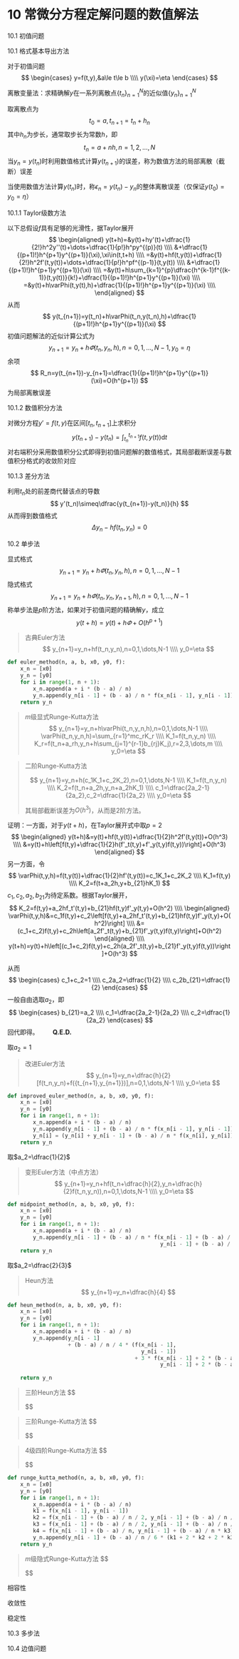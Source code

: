 # 10 常微分方程定解问题的数值解法

10.1 初值问题

10.1 格式基本导出方法

对于初值问题
$$
\begin{cases}
y=f(t,y),&a\le t\le b \\\\
y(\xi)=\eta
\end{cases}
$$

离散变量法：求精确解$y$在一系列离散点$\{t_n\}_{n=1}^N$的近似值$\{y_n\}_{n=1}^N$

取离散点为
$$
t_0=a,t_{n+1}=t_n+h_n
$$
其中$h_n$为步长，通常取步长为常数$h$，即
$$
t_n=a+nh,n=1,2,\dots,N
$$
当$y_n=y(t_n)$时利用数值格式计算$y(t_{n+1})$​的误差，称为数值方法的局部离散（截断）误差

当使用数值方法计算$y(t_n)$时，称$\epsilon_n=y(t_n)-y_n$的整体离散误差（仅保证$y(t_0)=y_0=\eta$）

10.1.1 Taylor级数方法

以下总假设$f$具有足够的光滑性，据Taylor展开
$$
\begin{aligned}
	y(t+h)=&y(t)+hy'(t)+\dfrac{1}{2!}h^2y''(t)+\dots+\dfrac{1}{p!}h^py^{(p)}(t) \\\\
	&+\dfrac{1}{(p+1)!}h^{p+1}y^{(p+1)}(\xi),\xi\in(t,t+h) \\\\
	=&y(t)+hf(t,y(t))+\dfrac{1}{2!}h^2f'(t,y(t))+\dots+\dfrac{1}{p!}h^pf^{(p-1)}(t,y(t)) \\\\
	&+\dfrac{1}{(p+1)!}h^{p+1}y^{(p+1)}(\xi) \\\\
	=&y(t)+h\sum_{k=1}^{p}\dfrac{h^{k-1}f^{(k-1)}(t,y(t))}{k!}+\dfrac{1}{(p+1)!}h^{p+1}y^{(p+1)}(\xi) \\\\
	=&y(t)+h\varPhi(t,y(t),h)+\dfrac{1}{(p+1)!}h^{p+1}y^{(p+1)}(\xi) \\\\
\end{aligned}
$$
从而
$$
y(t_{n+1})=y(t_n)+h\varPhi(t_n,y(t_n),h)+\dfrac{1}{(p+1)!}h^{p+1}y^{(p+1)}(\xi)
$$
初值问题解法的近似计算公式为
$$
y_{n+1}=y_n+h\varPhi(t_n,y_n,h),n=0,1,\dots,N-1,y_0=\eta
$$
余项
$$
R_n=y(t_{n+1})-y_{n+1}=\dfrac{1}{(p+1)!}h^{p+1}y^{(p+1)}(\xi)=O(h^{p+1})
$$
 为局部离散误差

10.1.2 数值积分方法

对微分方程$y'=f(t,y)$在区间$[t_n,t_{n+1}]$上求积分
$$
y(t_{n+1})-y(t_n)=\int_{t_n}^{t_{n+1}}f(t,y(t))\mathrm{d}t
$$
对右端积分采用数值积分公式即得到初值问题解的数值格式，其局部截断误差与数值积分格式的收敛阶对应

10.1.3 差分方法

利用$t_n$处的前差商代替该点的导数
$$
y'(t_n)\simeq\dfrac{y(t_{n+1})-y(t_n)}{h}
$$
从而得到数值格式
$$
\Delta y_n-hf(t_n,y_n)=0
$$

10.2 单步法

显式格式
$$
y_{n+1}=y_n+h\varPhi(t_n,y_n,h),n=0,1,\dots,N-1
$$
隐式格式
$$
y_{n+1}=y_n+h\varPhi(t_n,y_n,y_{n+1},h),n=0,1,\dots,N-1
$$
称单步法是$p$阶方法，如果对于初值问题的精确解$y$，成立
$$
y(t+h)=y(t)+h\varPhi+O(h^{p+1})
$$





> 古典Euler方法
> $$
> y_{n+1}=y_n+hf(t_n,y_n),n=0,1,\dots,N-1 \\\\
> y_0=\eta
> $$

```python
def euler_method(n, a, b, x0, y0, f):
    x_n = [x0]
    y_n = [y0]
    for i in range(1, n + 1):
        x_n.append(a + i * (b - a) / n)
        y_n.append(y_n[i - 1] + (b - a) / n * f(x_n[i - 1], y_n[i - 1]))
    return y_n
```

> $m$级显式Runge-Kutta方法
> $$
> y_{n+1}=y_n+h\varPhi(t_n,y_n,h),n=0,1,\dots,N-1 \\\\
> \varPhi(t_n,y_n,h)=\sum_{r=1}^mc_rK_r \\\\
> K_1=f(t_n,y_n) \\\\
> K_r=f(t_n+a_rh,y_n+h\sum_{j=1}^{r-1}b_{rj}K_j),r=2,3,\dots,m \\\\
> y_0=\eta
> $$



> 二阶Runge-Kutta方法
>
> $$
> y_{n+1}=y_n+h(c_1K_1+c_2K_2),n=0,1,\dots,N-1 \\\\
> K_1=f(t_n,y_n) \\\\
> K_2=f(t_n+a_2h,y_n+a_2hK_1) \\\\
> c_1=\dfrac{2a_2-1}{2a_2},c_2=\dfrac{1}{2a_2} \\\\
> y_0=\eta
> $$
>
> 其局部截断误差为$O(h^3)$，从而是2阶方法。

证明：一方面，对于$y(t+h)$，在Taylor展开式中取$p=2$
$$
\begin{aligned}
	y(t+h)&=y(t)+hf(t,y(t))+\dfrac{1}{2}h^2f'(t,y(t))+O(h^3) \\\\
	&=y(t)+h\left[f(t,y)+\dfrac{1}{2}h(f'_t(t,y)+f'_y(t,y)f(t,y))\right]+O(h^3)
\end{aligned}
$$
另一方面，令
$$
\varPhi(t,y,h)=f(t,y(t))+\dfrac{1}{2}hf'(t,y(t))=c_1K_1+c_2K_2 \\\\
K_1=f(t,y) \\\\
K_2=f(t+a_2h,y+b_{21}hK_1)
$$
$c_1,c_2,a_2,b_{21}$为待定系数。根据Taylor展开，
$$
K_2=f(t,y)+a_2hf_t'(t,y)+b_{21}hf(t,y)f'_y(t,y)+O(h^2) \\\\
\begin{aligned}
	\varPhi(t,y,h)&=c_1f(t,y)+c_2\left[f(t,y)+a_2hf_t'(t,y)+b_{21}hf(t,y)f'_y(t,y)+O(h^2)\right] \\\\
	&=(c_1+c_2)f(t,y)+c_2h\left[a_2f'_t(t,y)+b_{21}f'_y(t,y)f(t,y)\right]+O(h^2)
\end{aligned}
\\\\
y(t+h)=y(t)+h\left[(c_1+c_2)f(t,y)+c_2h(a_2f'_t(t,y)+b_{21}f'_y(t,y)f(t,y))\right]+O(h^3)
$$

从而
$$
\begin{cases}
c_1+c_2=1 \\\\
c_2a_2=\dfrac{1}{2} \\\\
c_2b_{21}=\dfrac{1}{2}
\end{cases}
$$
一般自由选取$a_2$，即
$$
\begin{cases}
b_{21}=a_2 \\\\
c_1=\dfrac{2a_2-1}{2a_2} \\\\
c_2=\dfrac{1}{2a_2}
\end{cases}
$$
回代即得。$\qquad \mathbf{Q.E.D.}$





取$a_2=1$

>改进Euler方法
>$$
>y_{n+1}=y_n+\dfrac{h}{2}[f(t_n,y_n)+f({t_{n+1},y_{n+1}})],n=0,1,\dots,N-1 \\\\
>y_0=\eta
>$$

```python
def improved_euler_method(n, a, b, x0, y0, f):
    x_n = [x0]
    y_n = [y0]
    for i in range(1, n + 1):
        x_n.append(a + i * (b - a) / n)
        y_n.append(y_n[i - 1] + (b - a) / n * f(x_n[i - 1], y_n[i - 1]))
        y_n[i] = (y_n[i] + y_n[i - 1] + (b - a) / n * f(x_n[i], y_n[i])) / 2
    return y_n
```

取$a_2=\dfrac{1}{2}$​

> 变形Euler方法（中点方法）
> $$
> y_{n+1}=y_n+hf(t_n+\dfrac{h}{2},y_n+\dfrac{h}{2}f(t_n,y_n)),n=0,1,\dots,N-1 \\\\
> y_0=\eta
> $$

```python
def midpoint_method(n, a, b, x0, y0, f):
    x_n = [x0]
    y_n = [y0]
    for i in range(1, n + 1):
        x_n.append(a + i * (b - a) / n)
        y_n.append(y_n[i - 1] + (b - a) / n * f(x_n[i - 1] + (b - a) / n / 2,
                                                y_n[i - 1] + (b - a) / n / 2 * f(x_n[i - 1], y_n[i - 1])))
    return y_n
```

取$a_2=\dfrac{2}{3}$

> Heun方法
> $$
> y_{n+1}=y_n+\dfrac{h}{4}
> $$



```python
def heun_method(n, a, b, x0, y0, f):
    x_n = [x0]
    y_n = [y0]
    for i in range(1, n + 1):
        x_n.append(a + i * (b - a) / n)
        y_n.append(y_n[i - 1]
                   + (b - a) / n / 4 * (f(x_n[i - 1],
                                          y_n[i - 1])
                                        + 3 * f(x_n[i - 1] + 2 * (b - a) / n / 3,
                                                y_n[i - 1] + 2 * (b - a) / n * f(x_n[i - 1],
                                                                                 y_n[i - 1]) / 3)))
    return y_n
```







> 三阶Heun方法
> $$
> 
> $$



> 三阶Runge-Kutta方法
> $$
> 
> $$



> 4级四阶Runge-Kutta方法
> $$
> 
> $$

```python
def runge_kutta_method(n, a, b, x0, y0, f):
    x_n = [x0]
    y_n = [y0]
    for i in range(1, n + 1):
        x_n.append(a + i * (b - a) / n)
        k1 = f(x_n[i - 1], y_n[i - 1])
        k2 = f(x_n[i - 1] + (b - a) / n / 2, y_n[i - 1] + (b - a) / n / 2 * k1)
        k3 = f(x_n[i - 1] + (b - a) / n / 2, y_n[i - 1] + (b - a) / n / 2 * k2)
        k4 = f(x_n[i - 1] + (b - a) / n, y_n[i - 1] + (b - a) / n * k3)
        y_n.append(y_n[i - 1] + (b - a) / n / 6 * (k1 + 2 * k2 + 2 * k3 + k4))
    return y_n
```





> $m$​级隐式Runge-Kutta方法
> $$
> 
> $$



相容性





收敛性





稳定性



10.3 多步法



10.4 边值问题







